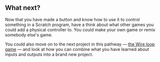 ## What next?

Now that you have made a button and know how to use it to control something in a Scratch program, have a think about what other games you could add a physical controller to. You could make your own game or remix somebody else's game.

You could also move on to the next project in this pathway — [the Wire loop game](https://projects.raspberrypi.org/en/projects/rpi-wire-loop-game-scratch) — and look at how you can combine what you have learned about inputs and outputs into a brand new project.

